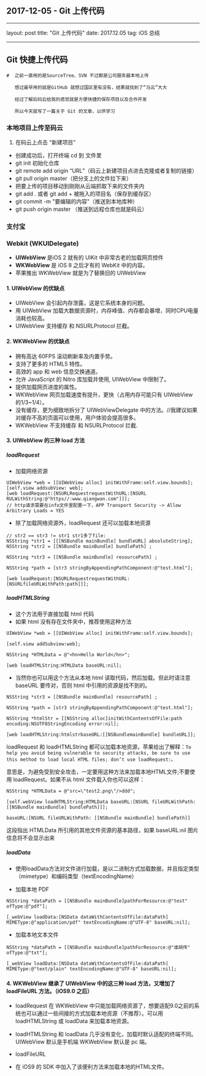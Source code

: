 ## 2017-12-05 - Git 上传代码
---
layout: post
title: "Git 上传代码"
date: 2017.12.05
tag: iOS 总结

---

## Git 快捷上传代码 
```
#  之前一直用的是SourceTree、SVN 不过都是公司服务器本地上传
   
   想过最早用的就是GitHub 就想过国区里有没有，结果就找到了“马云”大大
   
   经过了解后码云给我的感觉就是方便快捷的保存项目以及合作开发
   
   所以今天就写了一篇关于 Git 的文章，以供学习
```
### 本地项目上传至码云
1.  在码云上点击 “新建项目”
-   创建成功后，打开终端 cd 到 文件里
-   git init 初始化仓库
-   git remote add origin “URL”（码云上新建项目点进去克隆或者复制的链接）
-   git pull origin master（把分支上的文件拉下来）
-   把要上传的项目移动到刚刚从云端抓取下来的文件夹内
-   git add . 或者 git add + 被拖入的项目名（保存到缓存区）
-   git commit -m "要编辑的内容"（推送到本地库种）
-   git push origin master （推送到远程仓库也就是码云）

### 支付宝
### Webkit (WKUIDelegate)
- **UIWebView** 是iOS 2 就有的 UIKit 中非常古老的加载网页控件
- **WKWebView** 是 iOS 8 之后才有的 WebKit 中的内容。
- 苹果推出 WKWebView 就是为了替换旧的 UIWebView

#### 1. UIWebView 的优缺点
- UIWebView 会引起内存泄露，这是它系统本身的问题。
- 用 UIWebView 加载大数据资源时，内存峰值、内存都会暴增，同时CPU电量消耗也较高。
- UIWebView 支持缓存 和 NSURLProtocol 拦截。

#### 2. WKWebView 的优缺点
- 拥有高达 60FPS 滚动刷新率及内置手势。
- 支持了更多的 HTML5 特性。
- 高效的 app 和 web 信息交换通道。
- 允许 JavaScript 的 Nitro 库加载并使用, UIWebView 中限制了。
- 提供加载网页进度的属性。
- WKWebView 网页加载速度有提升，更快（占用内存可能只有 UIWebView 的1/3~1/4）。
- 没有缓存，更为细致地拆分了 UIWebViewDelegate 中的方法。//我建议如果对缓存不高的页面可以使用，用户体验会提高很多。
- WKWebView 不支持缓存 和 NSURLProtocol 拦截.

#### 3. UIWebView 的三种 load 方法

##### loadRequest

- 加载网络资源

```
UIWebView *web = [[UIWebView alloc] initWithFrame:self.view.bounds];
[self.view addsubView: web];
[web loadRequest:[NSURLRequestrequestWithURL:[NSURL RULWithString:@"https//:www.qiangwan.com"]]];
// http请求需要在info文件里配置一下，APP Transport Security -> Allow Arbitrary Loads = YES
```


- 除了加载网络资源外，loadRequest 还可以加载本地资源

```
// str2 == str3 != str1 str1多了file:
NSString *str1 = [[[NSBundle mainBundle] bundleURL] absoluteString];
NSString *str2 = [[NSBundle mainBundle] bundlePath] ;

NSString *str3 = [[NSBundle mainBundle] resourcePath] ;

NSString *path = [str3 stringByAppendingPathComponent:@"test.html"];

[web loadRequest:[NSURLRequestrequestWithURL:[NSURLfileURLWithPath:path]]];
```
##### loadHTMLString

- 这个方法用于直接加载 html 代码
 - 如果 html 没有存在文件夹中，推荐使用这种方法

```
UIWebView *web = [[UIWebView alloc] initWithFrame:self.view.bounds];   

[self.view addSubview:web];    

NSString *HTMLData = @"<hn>Hello World</hn>";

[web loadHTMLString:HTMLData baseURL:nil];
```
- 当然你也可以用这个方法从本地 html 读取代码，然后加载。但此时请注意 baseURL 要传对，否则 html 中引用的资源是找不到的。

```
NSString *str3 = [[NSBundle mainBundle] resourcePath] ;

NSString *path = [str3 stringByAppendingPathComponent:@"test.html"];

NSString *htmlStr = [[NSString alloc]initWithContentsOfFile:path encoding:NSUTF8StringEncoding error:nil];

[web loadHTMLString:htmlstrbaseURL:[[NSBundlemainBundle] bundleURL]];
```
loadRequest 和 loadHTMLString 都可以加载本地资源，苹果给出了解释：`To help you avoid being vulnerable to security attacks, be sure to use this method to load local HTML files; don’t use loadRequest:。`

意思是，为避免受到安全攻击，一定要用这种方法来加载本地HTML文件;不要使用 loadRequest。如果不从 html 文件载入你也可以这样：

```
NSString *HTMLData = @"src=\"test2.png\"/>ddd";

[self.webView loadHTMLString:HTMLData baseURL:[NSURL fileURLWithPath: [[NSBundle mainBundle] bundlePath]]];

baseURL:[NSURL fileURLWithPath: [[NSBundle mainBundle] bundlePath]]
```
这段指出 HTMLData 所引用的其他文件资源的基本路径，如果 baseURL:nil 图片信息将不会显示出来

##### loadData
- 使用loadData方法对文件进行加载，是以二进制方式加载数据，并且指定类型（mimetype）和编码类型（textEncodingName）

- 加载本地 PDF

```
NSString *dataPath = [[NSBundle mainBundle]pathForResource:@"test" ofType:@"pdf"];

[_webView loadData:[NSData dataWithContentsOfFile:dataPath] MIMEType:@"application/pdf" textEncodingName:@"UTF-8" baseURL:nil];
```
- 加载本地文本文件

```
NSString *dataPath = [[NSBundle mainBundle]pathForResource:@"谁胡传" ofType:@"txt"];

[_webView loadData:[NSData dataWithContentsOfFile:dataPath] MIMEType:@"text/plain" textEncodingName:@"UTF-8" baseURL:nil];
```
#### 4. WKWebView 继承了 UIWebView 中的这三种 load 方法，又增加了 loadFileURL 方法。（iOS9.0 之后）
- loadRequest 在 WKWebView 中只能加载网络资源了，想要适配9.0之前的系统也可以通过一些间接的方式加载本地资源（不推荐）。可以用 loadHTMLString 或 loadData 来加载本地资源。

- loadHTMLString 和 loadData 几乎没有变化，加载时默认适配的终端不同。UIWebView 默认是手机端 WKWebView 默认是 pc 端。

- loadFileURL
 - 在 iOS9 的 SDK 中加入了该便利方法来加载本地的HTML文件。



